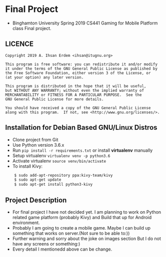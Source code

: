 # Final Project
- Binghamton University Spring 2019 CS441 Gaming for Mobile Platform class Final project.

## LICENCE

```
Copyright 2019 A. Ihsan Erdem <ihsan@itugnu.org>

This program is free software: you can redistribute it and/or modify
it under the terms of the GNU General Public License as published by
the Free Software Foundation, either version 3 of the License, or
(at your option) any later version.

This program is distributed in the hope that it will be useful,
but WITHOUT ANY WARRANTY; without even the implied warranty of
MERCHANTABILITY or FITNESS FOR A PARTICULAR PURPOSE.  See the
GNU General Public License for more details.

You should have received a copy of the GNU General Public License
along with this program.  If not, see <http://www.gnu.org/licenses/>.
```

## Installation for Debian Based GNU/Linux Distros
- Clone project from Git
- Use Python version 3.6.x
- Run <code>pip install -r requirements.txt</code> or install **virtualenv** manually
- Setup virtualenv <code>virtualenv venv -p python3.6</code>
- Activate virtualenv <code>source venv/bin/activate</code>
- To install Kivy:
```bash
    $ sudo add-apt-repository ppa:kivy-team/kivy
    $ sudo apt-get update
    $ sudo apt-get install python3-kivy
```
 

## Project Description
- For final project I have not decided yet. I am planning to work on Python related game platform (probably Kivy) and Build that up for Android environment.
- Probably I am going to create a mobile game. Maybe I can build up something that works on server.(Not sure to be able to:))
- Further warning and sorry about the joke on images section But I do not have any screens or something:) 
- Every detail I mentionedd above can be change. 
